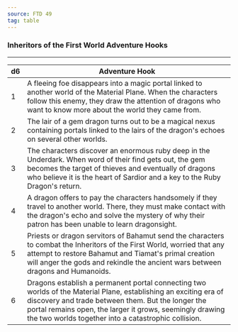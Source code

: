 ```yaml
---
source: FTD 49
tag: table
---
```


### Inheritors of the First World Adventure Hooks
---
|d6|Adventure Hook|
|----|------------|
|1|A fleeing foe disappears into a magic portal linked to another world of the Material Plane. When the characters follow this enemy, they draw the attention of dragons who want to know more about the world they came from.|
|2|The lair of a gem dragon turns out to be a magical nexus containing portals linked to the lairs of the dragon's echoes on several other worlds.|
|3|The characters discover an enormous ruby deep in the Underdark. When word of their find gets out, the gem becomes the target of thieves and eventually of dragons who believe it is the heart of Sardior and a key to the Ruby Dragon's return.|
|4|A dragon offers to pay the characters handsomely if they travel to another world. There, they must make contact with the dragon's echo and solve the mystery of why their patron has been unable to learn dragonsight.|
|5|Priests or dragon servitors of Bahamut send the characters to combat the Inheritors of the First World, worried that any attempt to restore Bahamut and Tiamat's primal creation will anger the gods and rekindle the ancient wars between dragons and Humanoids.|
|6|Dragons establish a permanent portal connecting two worlds of the Material Plane, establishing an exciting era of discovery and trade between them. But the longer the portal remains open, the larger it grows, seemingly drawing the two worlds together into a catastrophic collision.|

